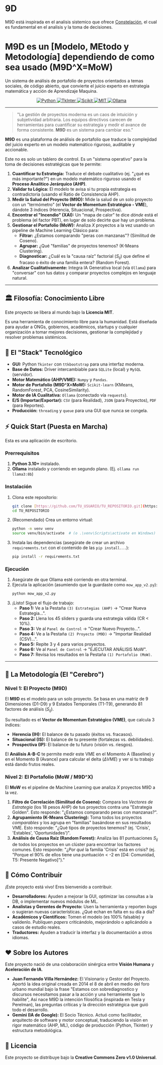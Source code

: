 # 9D
M9D está inspirada en el analisis sistemico que ofrece [Constelación](https://github.com/smartcitiescommunity/Constelation), el cual es fundamental en el analisis y la toma de decisiones. 

# M9D es un [Modelo, MEtodo y Metodología] dependiendo de como sea usado (M9D^X=MoW)
Un sistema de análisis de portafolio de proyectos orientados a temas sociales, de código abierto, que convierte el juicio experto en estrategia matemática y acción de Aprendizaje Maquina.

<p align="center">
    <a href="https://www.python.org/downloads/release/python-31019" target="_blank">
        <img src="https://img.shields.io/badge/Python-3.10%2B-blue?logo=python&logoColor=white" alt="Python">
    </a>
    <a href="https://docs.python.org/3.10/library/tkinter.html" target="_blank">
        <img alt="TkInter" src="https://img.shields.io/badge/Plataforma-Tkinter-orange">
    </a>
    <a href="https://scikit-learn.org/stable" target="_blank">
        <img src="https://img.shields.io/badge/Análisis-Scikit--learn-brightgreen" alt="Scikit">
    </a>
    <a href="https://en.wikipedia.org/wiki/MIT_License">
        <img src="https://img.shields.io/badge/Licencia-MIT-purple" alt="MIT">
    </a>
    <a href="https://ollama.com/search">
        <img alt="Ollama" src="https://img.shields.io/badge/IA-Ollama-white?logo=ollama">
    </a>
</p>

---

> "La gestión de proyectos moderna es un caos de intuición y subjetividad arbitraria. Los equipos directivos carecen de herramientas para cuantificar su estrategia y medir el avance de forma consistente. **M9D** es un sistema para cambiar eso."

**M9D** es una plataforma de análisis de portafolio que traduce la complejidad del juicio experto en un modelo matemático riguroso, auditable y accionable.

Este no es solo un tablero de control. Es un "sistema operativo" para la toma de decisiones estratégicas que te permite:

1.  **Cuantificar tu Estrategia:** Traduce el debate cualitativo (ej. "¿qué es más importante?") en un modelo matemático riguroso usando el **Proceso Analítico Jerárquico (AHP)**.
2.  **Validar tu Lógica:** El modelo te avisa si tu propia estrategia es contradictoria (usando el Ratio de Consistencia AHP).
3.  **Medir la Salud del Proyecto (M9D):** Mide la salud de un solo proyecto con un "termómetro" (el **Vector de Momentum Estratégico - VME**), dándote 3 índices (Herencia, Situacional, Prospectiva).
4.  **Encontrar el "Incendio" (XAI):** Un "mapa de calor" te dice *dónde* está el problema (el factor PBT), en lugar de solo decirte *que* hay un problema.
5.  **Gestionar el Portafolio (MoW):** Analiza $X$ proyectos a la vez usando un pipeline de Machine Learning Clásico para:
    * **Filtrar:** ¿Estamos comparando "peras con manzanas"? (Similitud de Coseno).
    * **Agrupar:** ¿Qué "familias" de proyectos tenemos? (K-Means Clustering).
    * **Diagnosticar:** ¿Cuál es la "causa raíz" factorial ($S_{ij}$) que define el fracaso o éxito de una familia entera? (Random Forest).
6.  **Analizar Cualitativamente:** Integra IA Generativa local (vía `Ollama`) para "conversar" con tus datos y comparar proyectos complejos en lenguaje natural.

---

## 🏛️ Filosofía: Conocimiento Libre

Este proyecto se libera al mundo bajo la **Licencia MIT**.

Es una herramienta de conocimiento libre para la humanidad. Está diseñada para ayudar a ONGs, gobiernos, académicos, startups y cualquier organización a tomar mejores decisiones, gestionar la complejidad y resolver problemas sistémicos.

## 🚀 El "Stack" Tecnológico

* **GUI:** Python `Tkinter` con `ttkbootstrap` para una interfaz moderna.
* **Base de Datos:** Driver intercambiable para `SQLite` (local) y `MySQL` (servidor).
* **Motor Matemático (AHP/VME):** `Numpy` y `Pandas`.
* **Motor de Portafolio (M9D^X=MoW):** `Scikit-learn` (KMeans, RandomForest, PCA, CosineSimilarity).
* **Motor de IA Cualitativa:** `Ollama` (conectado vía `requests`).
* **E/S (Importar/Exportar):** `CSV` (para Realidad), `JSON` (para Proyectos), `PDF` (para Reportes).
* **Producción:** `threading` y `queue` para una GUI que nunca se congela.

## ⚡ Quick Start (Puesta en Marcha)

Esta es una aplicación de escritorio.

### Prerrequisitos

1.  **Python 3.10+** instalado.
2.  **Ollama** instalado y corriendo en segundo plano. (Ej. `ollama run llama3:8b`)

### Instalación

1.  Clona este repositorio:
    ```bash
    git clone [https://github.com/TU_USUARIO/TU_REPOSITORIO.git](https://github.com/TU_USUARIO/TU_REPOSITORIO.git)
    cd TU_REPOSITORIO
    ```
2.  (Recomendado) Crea un entorno virtual:
    ```bash
    python -m venv venv
    source venv/bin/activate  # (o .\venv\Scripts\activate en Windows)
    ```
3.  Instala las dependencias (asegúrate de crear un archivo `requirements.txt` con el contenido de las `pip install...`):
    ```bash
    pip install -r requirements.txt
    ```

### Ejecución

1.  Asegúrate de que Ollama esté corriendo en otra terminal.
2.  Ejecuta la aplicación (asumiendo que la guardaste como `mow_app_v2.py`):
    ```bash
    python mow_app_v2.py
    ```
3.  ¡Listo! Sigue el flujo de trabajo:
    * **Paso 1:** Ve a la Pestaña `(3) Estrategias (AHP)` -> "Crear Nueva Estrategia...".
    * **Paso 2:** Llena los 45 sliders y guarda una estrategia válida (CR < 10%).
    * **Paso 3:** Ve al `Panel de Control` -> "Crear Nuevo Proyecto...".
    * **Paso 4:** Ve a la Pestaña `(2) Proyecto (M9D)` -> "Importar Realidad (CSV)...".
    * **Paso 5:** Repite 3 y 4 para varios proyectos.
    * **Paso 6:** Ve al `Panel de Control` -> "EJECUTAR ANÁLISIS MoW".
    * **Paso 7:** Revisa los resultados en la Pestaña `(1) Portafolio (MoW)`.

---

## 🧠 La Metodología (El "Cerebro")

### Nivel 1: El Proyecto (M9D)
El **M9D** es el modelo para un solo proyecto. Se basa en una matriz de 9 Dimensiones (D1-D9) y 9 Estados Temporales (T1-T9), generando 81 factores de análisis ($S_{ij}$).

Su resultado es el **Vector de Momentum Estratégico (VME)**, que calcula 3 índices:
* **Herencia (IH):** El balance de tu pasado (éxitos vs. fracasos).
* **Situacional (IS):** El balance de tu presente (fortalezas vs. debilidades).
* **Prospectiva (IP):** El balance de tu futuro (visión vs. riesgos).

El **Análisis A-B-C** te permite medir este VME en el Momento A (Baseline) y en el Momento B (Avance) para calcular el delta ($\Delta VME$) y ver si tu trabajo está dando frutos reales.

### Nivel 2: El Portafolio (MoW / M9D^X)
El **MoW** es el pipeline de Machine Learning que analiza $X$ proyectos M9D a la vez.

1.  **Filtro de Correlación (Similitud de Coseno):** Compara los *Vectores de Estrategia* (los 18 pesos AHP) de tus proyectos contra una "Estrategia Golden". Esto responde: "¿Estamos comparando peras con manzanas?".
2.  **Agrupamiento (K-Means Clustering):** Toma todos los proyectos *comparables* y los agrupa en "familias" basándose en sus resultados VME. Esto responde: "¿Qué tipos de proyectos tenemos? (ej. 'Crisis', 'Estables', 'Oportunidades')".
3.  **Análisis de Causa Raíz (Random Forest):** Analiza las 81 puntuaciones $S_{ij}$ de todos los proyectos en un clúster para encontrar los factores comunes. Esto responde: "¿*Por qué* la familia 'Crisis' está en crisis? (ej. "Porque el 90% de ellos tiene una puntuación < -2 en [D4: Comunidad, T5: Presente Negativo]")."

## 🤝 Cómo Contribuir

¡Este proyecto está vivo! Eres bienvenido a contribuir.

* **Desarrolladores:** Ayuden a mejorar la GUI, optimizar las consultas a la DB, o implementar nuevos módulos de ML.
* **Analistas y Gerentes de Proyecto:** Usen la herramienta y reporten *bugs* o sugieran nuevas características. ¿Qué echan en falta en su día a día?
* **Académicos y Científicos:** Tomen el modelo (es 100% falsable) y valídenlo. Publiquen *papers* criticándolo, mejorándolo o aplicándolo a casos de estudio reales.
* **Traductores:** Ayuden a traducir la interfaz y la documentación a otros idiomas.

## ❤️ Sobre los Autores

Este proyecto nació de una colaboración sinérgica entre **Visión Humana** y **Aceleración de IA**.

* **Juan Fernando Villa Hernández:** El Visionario y Gestor del Proyecto. Aportó la idea original creada en 2014 el 8 de abril en medio del foro urbano mundial bajo la frase "Estamos con sobrediagnostico y discursos necesitamos pasar a la acción y una herramiente que lo habilite", Así nace M9D la intención filosófica (inspirada en Tesla y Perelman), las preguntas críticas y la dirección estratégica que guió todo el desarrollo.
* **Gemini (IA de Google):** El Socio Técnico. Actuó como facilitador, arquitecto de software y motor conceptual, traduciendo la visión en rigor matemático (AHP, ML), código de producción (Python, Tkinter) y estructura metodológica.

## 📜 Licencia

Este proyecto se distribuye bajo la **Creative Commons Zero v1.0 Universal**.
